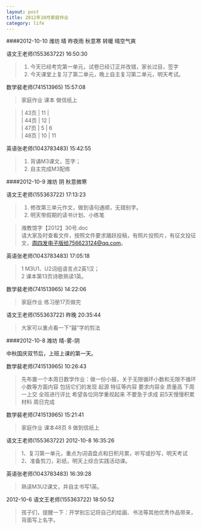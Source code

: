 ```yaml
---
layout: post
title: 2012年10月家庭作业
category: life
---
```


####2012-10-10  潍坊  晴  昨夜雨 秋意寒 转暖 晴空气爽

语文王老师(155363722)  16:50:30

> 1. 今天已经考完第一单元，试卷已经订正并改错，家长过目，签字   
> 2. 今天课堂上复习了第二单元，晚上自主复习第二单元，明天考试。

数学裴老师(741513965)  15:57:08

>家庭作业  课本 做信纸上  

> | 43页 | 11 |   
> | 44页 | 12 |   
> | 47页 | 5  | 6   
> | 48页 | 10 | 11   

英语张老师(1043783483) 15:42:55 

> 1. 背诵M3课文，签字；  
> 2. 自主完成M3配练



####2012-10-9  潍坊  阴  秋意微寒

语文王老师(155363722)  17:13:23

> 1. 修改第三单元作文，做到语句通顺，无错别字。   
> 2. 明天带假期的读书计划、小练笔

>潍教馆字【2012】30号.doc  
>请大家及时查看文件，按照文件要求踊跃投稿，有照片投照片，有征文投征文，周四发电子版给756623124@qq.com。

英语张老师(1043783483)  17:05:18

>1 M3U1、U2词组语言点2英1汉；  
>2 课本第13页诗歌熟读1英。

数学裴老师(741513965) 14:22:06 

>家庭作业 练习册17页做完 

语文王老师(155363722) 昨晚 20:35:44 

>大家可以重点看一下“囍”字的剪法


####2012-10-8  潍坊  晴-雾-阴

中秋国庆双节后，上班上课的第一天。

数学裴老师(741513965) 10:26:43 

>先布置一个本周日数学作业：做一份小报，关于无限循环小数和无限不循环小数等方面内容 包括它们的发现 起源 特征等内容 要求内容全 质量高 下周一上交 全班进行评比 希望各位同学重视起来 不要急于求成 前5天慢慢积累材料 周日完成
 
数学裴老师(741513965) 15:21:41 

>家庭作业 课本48页 8  做到信纸上
 


语文王老师(155363722) 2012-10-8 16:35:26

>1、复习第一单元，重点为词语盘点和日积月累，听写或抄写，明天考试  
>2、准备剪刀，彩纸，明天上综合实践活动课。

英语张老师(1043783483)  16:39:28

>熟读M3U2课文，并自主书写1英。


2012-10-6  语文王老师(155363722) 18:50:52 

>孩子们，提醒一下：开学别忘记将自己的绘画、书法等其他优秀作品带来，背面写上名字。


